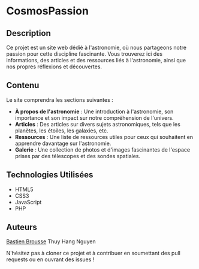 # CosmosPassion

## Description
Ce projet est un site web dédié à l'astronomie, où nous partageons notre passion pour cette discipline fascinante. Vous trouverez ici des informations, des articles et des ressources liés à l'astronomie, ainsi que nos propres réflexions et découvertes.

## Contenu
Le site comprendra les sections suivantes :
- **À propos de l'astronomie** : Une introduction à l'astronomie, son importance et son impact sur notre compréhension de l'univers.
- **Articles** : Des articles sur divers sujets astronomiques, tels que les planètes, les étoiles, les galaxies, etc.
- **Ressources** : Une liste de ressources utiles pour ceux qui souhaitent en apprendre davantage sur l'astronomie.
- **Galerie** : Une collection de photos et d'images fascinantes de l'espace prises par des télescopes et des sondes spatiales.

## Technologies Utilisées
- HTML5
- CSS3
- JavaScript
- PHP

## Auteurs
[Bastien Brousse]([https://github.com/BBgamesTV)
Thuy Hang Nguyen

N'hésitez pas à cloner ce projet et à contribuer en soumettant des pull requests ou en ouvrant des issues !
